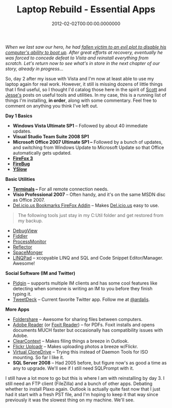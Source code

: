 ﻿---
title: Laptop Rebuild - Essential Apps
date: "2012-02-02T00:00:00.0000000"
featuredImage: /img/laptop-rebuild.jpg
---

_When we last saw our hero, he had_ [_fallen victim to an evil plot to disable his computer's ability to boot up_](/vista-cleanup-may-corrupt-os-and-prevent-boot)_. After great efforts at recovery, eventually he was forced to concede defeat to Vista and reinstall everything from scratch. Let's return now to see what's in store in the next chapter of our story, already in progress…_

So, day 2 after my issue with Vista and I'm now at least able to use my laptop again for real work. However, it still is missing dozens of little things that I find useful, so I thought I'd catalog those here in the spirit of [Scott](http://www.hanselman.com/blog/ScottHanselmans2007UltimateDeveloperAndPowerUsersToolListForWindows.aspx) and [Jesse's](http://silverlight.net/blogs/jesseliberty/archive/2008/11/02/my-favorite-utilities.aspx) posts on useful tools and utilities. In my case, this is a running list of things I'm installing, **in order**, along with some commentary. Feel free to comment on anything you think I've left out.

**Day 1 Basics**

- **Windows Vista Ultimate SP1** – Followed by about 40 immediate updates.
- **Visual Studio Team Suite 2008 SP1**
- **Microsoft Office 2007 Ultimate SP1 –** Followed by a bunch of updates, and switching from Windows Update to Microsoft Update so that Office automatically gets updated.
- **[FireFox 3](http://www.mozilla.com/en-US/firefox)**
 - **[FireBug](https://addons.mozilla.org/en-US/firefox/search?q=firebug&cat=all)**
 - **[YSlow](https://addons.mozilla.org/en-US/firefox/addon/5369)**

**Basic Utilities**

- **[Terminals](http://www.codeplex.com/Terminals) –** For all remote connection needs.
- **Visio Professional 2007** – Often handy, and it's on the same MSDN disc as Office 2007.
- [Del.icio.us Bookmarks FireFox Addin](https://addons.mozilla.org/en-US/firefox/addon/3615) – Makes [Del.icio.us](http://del.icio.us) easy to use.

> The following tools just stay in my C:Util folder and get restored from my backup.

- [DebugView](http://technet.microsoft.com/en-us/sysinternals/bb896647.aspx)
- [Fiddler](http://www.fiddlertool.com/fiddler/version.asp)
- [ProcessMonitor](http://technet.microsoft.com/en-us/sysinternals/bb896645.aspx)
- [Reflector](http://www.red-gate.com/products/reflector)
- [SpaceMonger](http://www.sixty-five.cc/sm/v1x.php)
- [LINQPad](http://linqpad.net) – xcopyable LINQ and SQL and Code Snippet Editor/Manager. Awesome!

**Social Software (IM and Twitter)**

- [Pidgin](http://www.pidgin.im/download) – supports multiple IM clients and has some cool features like detecting when someone is writing an IM to you before they finish typing it.
- [TweetDeck](http://www.tweetdeck.com/beta) – Current favorite Twitter app. Follow me at [@ardalis](http://twitter.com/ardalis).

**More Apps**

- [Foldershare](http://www.foldershare.com) – Awesome for sharing files between computers.
- [Adobe Reader](http://www.adobe.com/products/acrobat/readstep2_servefile.html?option=full&order=1&type=rs2_main&language=English&platform=WinVIS&hasjavascript=1&dlm=nos&rdr_ver=reader9&alt_offer_d=0) (or [Foxit Reader](http://www.foxitsoftware.com/pdf/rd_intro.php)) – for PDFs. Foxit installs and opens documents MUCH faster but occasionally has compatibility issues with Adobe.
- [ClearContext](http://clearcontext.com) – Makes filing things a breeze in Outlook.
- [Flickr Uploadr](http://www.flickr.com/tools) – Makes uploading photos a breeze w/Flickr.
- [Virtual CloneDrive](http://www.slysoft.com/en/download.html) – Trying this instead of Daemon Tools for ISO mounting. So far I like it.
- **SQL Server 2008** – Had 2005 before, but figure now's as good a time as any to upgrade. We'll see if I still need SQLPrompt with it.

I still have a lot more to go but this is where I am with reinstalling by day 3. I still need an FTP client (FileZilla) and a bunch of other apps. Debating whether to install Plaxo again. Outlook is actually quite fast now that I just had it start with a fresh PST file, and I'm hoping to keep it that way since previously it was the slowest thing on my machine. We'll see.

